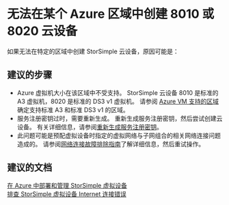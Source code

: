 <properties
    pageTitle="I can't create 8010 or 8020 cloud appliances in an Azure region"
    description="无法在 Azure 区域中创建 8010 或 8020 云设备"
    service="microsoft.storsimple"
    resource="managers"
    authors="anbacker"
    displayOrder="6"
    selfHelpType="resource"
    supportTopicIds=""
    resourceTags="8000Series"
    productPesIds=""
    cloudEnvironments="public"
/>


# <a name="i-cant-create-8010-or-8020-cloud-appliances-in-an-azure-region"></a>无法在某个 Azure 区域中创建 8010 或 8020 云设备

如果无法在特定的区域中创建 StorSimple 云设备，原因可能是：

## <a name="recommended-steps"></a>**建议的步骤**

* Azure 虚拟机大小在该区域中不受支持。 StorSimple 云设备 8010 是标准的 A3 虚拟机，8020 是标准的 DS3 v1 虚拟机。 请参阅 [Azure VM 支持的区域](https://azure.microsoft.com/regions/services/)确定支持标准 A3 和标准 DS3 v1 的区域。
* 服务注册密钥过时，需要重新生成。 重新生成服务注册密钥，然后尝试创建云设备。 有关详细信息，请参阅[重新生成服务注册密钥](https://docs.microsoft.com/azure/storsimple/storsimple-8000-manage-service#regenerate-the-service-registration-key)。
* 此问题可能是预配虚拟设备时指定的虚拟网络与子网组合的相关网络连接问题造成的。 请参阅[网络连接故障排除指南](https://aka.ms/ss-sca-troubleshoot-connect)了解详细信息，然后重试操作。

## <a name="recommended-documents"></a>**建议的文档**

[在 Azure 中部署和管理 StorSimple 虚拟设备](https://docs.microsoft.com/azure/storsimple/storsimple-virtual-device-u2)<br>
[排查 StorSimple 虚拟设备 Internet 连接错误](https://docs.microsoft.com/azure/storsimple/storsimple-virtual-device-u2#troubleshoot-internet-connectivity-errors)

